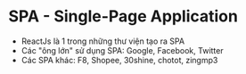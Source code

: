 # SPA - Single-Page Application
- ReactJs là 1 trong những thư viện tạo ra SPA
- Các "ông lớn" sử dụng SPA: Google, Facebook, Twitter
- Các SPA khác: F8, Shopee, 30shine, chotot, zingmp3